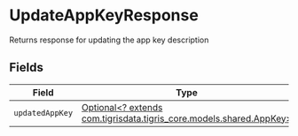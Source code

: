 # UpdateAppKeyResponse

Returns response for updating the app key description


## Fields

| Field                                                                                                | Type                                                                                                 | Required                                                                                             | Description                                                                                          |
| ---------------------------------------------------------------------------------------------------- | ---------------------------------------------------------------------------------------------------- | ---------------------------------------------------------------------------------------------------- | ---------------------------------------------------------------------------------------------------- |
| `updatedAppKey`                                                                                      | [Optional<? extends com.tigrisdata.tigris_core.models.shared.AppKey>](../../models/shared/AppKey.md) | :heavy_minus_sign:                                                                                   | An user AppKey                                                                                       |